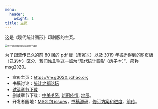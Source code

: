 ```yaml
---
menu:
  header:
    weight: 1
title: 主页
---
```


这是《现代统计图形》印刷版的主页。

<div class="embed-right">
<img src="image/msg2020-qr.png" style="zoom: 50%;" align="middle" alt="现代统计图形网站链接的二维码" />
</div>

为了跟流传已久的前 80 回的 pdf 版（庚寅本）以及 2019 年搬迁得到的网页版（己亥本）区分，我们姑且称这一版为“现代统计图形（庚子本）”，简称 msg2020。

- 宣传主页：<https://msg2020.pzhao.org>
- 书稿讨论：[统计之都论坛](https://d.cosx.org/d/421648)
- [试读章节下载](/../docs/msg-trailer.pdf)
- 删减章节下载：[中美关系](/../docs/msg-cn-us.pdf), [新冠疫情](/../docs/msg-covid19.pdf), [地图](/../docs/msg-map.pdf)。
- 开发者园地：[MSG 包 issues](https://github.com/yihui/MSG/issues)，[书稿源码](https://github.com/XiangyunHuang/MSG-Book/tree/edition1)，[修订方案和进度](https://github.com/XiangyunHuang/MSG-Book/issues/88)，[前传](https://d.cosx.org/d/420857)。


